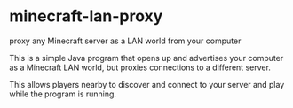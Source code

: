 # minecraft-lan-proxy
proxy any Minecraft server as a LAN world from your computer

This is a simple Java program that opens up and advertises your computer as a
Minecraft LAN world, but proxies connections to a different server.

This allows players nearby to discover and connect to your server and play while the program is running.